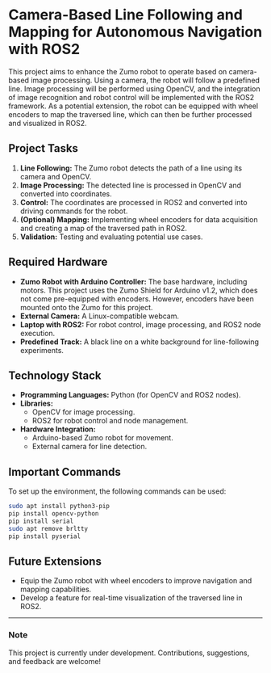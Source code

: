 # Camera-Based Line Following and Mapping for Autonomous Navigation with ROS2

This project aims to enhance the Zumo robot to operate based on camera-based image processing. Using a camera, the robot will follow a predefined line. Image processing will be performed using OpenCV, and the integration of image recognition and robot control will be implemented with the ROS2 framework. As a potential extension, the robot can be equipped with wheel encoders to map the traversed line, which can then be further processed and visualized in ROS2.

## Project Tasks

1. **Line Following:** The Zumo robot detects the path of a line using its camera and OpenCV.
2. **Image Processing:** The detected line is processed in OpenCV and converted into coordinates.
3. **Control:** The coordinates are processed in ROS2 and converted into driving commands for the robot.
4. **(Optional) Mapping:** Implementing wheel encoders for data acquisition and creating a map of the traversed path in ROS2.
5. **Validation:** Testing and evaluating potential use cases.

## Required Hardware

- **Zumo Robot with Arduino Controller:** The base hardware, including motors. This project uses the Zumo Shield for Arduino v1.2, which does not come pre-equipped with encoders. However, encoders have been mounted onto the Zumo for this project.
- **External Camera:** A Linux-compatible webcam.
- **Laptop with ROS2:** For robot control, image processing, and ROS2 node execution.
- **Predefined Track:** A black line on a white background for line-following experiments.

## Technology Stack

- **Programming Languages:** Python (for OpenCV and ROS2 nodes).
- **Libraries:**
  - OpenCV for image processing.
  - ROS2 for robot control and node management.
- **Hardware Integration:**
  - Arduino-based Zumo robot for movement.
  - External camera for line detection.

## Important Commands

To set up the environment, the following commands can be used:

```bash
sudo apt install python3-pip
pip install opencv-python
pip install serial
sudo apt remove brltty
pip install pyserial
```

## Future Extensions

- Equip the Zumo robot with wheel encoders to improve navigation and mapping capabilities.
- Develop a feature for real-time visualization of the traversed line in ROS2.

---

### Note

This project is currently under development. Contributions, suggestions, and feedback are welcome!
